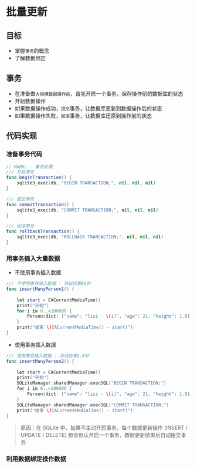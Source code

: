 # 批量更新

## 目标

* 掌握`事务`的概念
* 了解数据绑定

## 事务

* 在准备做`大规模数据操作前`，首先开启一个事务，保存操作前的数据库的状态
* 开始数据操作
* 如果数据操作成功，`提交`事务，让数据库更新到数据操作后的状态
* 如果数据操作失败，`回滚`事务，让数据库还原到操作前的状态

## 代码实现

### 准备事务代码

```swift
// MARK: - 事务处理
/// 开启事务
func beginTransaction() {
    sqlite3_exec(db, "BEGIN TRANSACTION;", nil, nil, nil)
}

/// 提交事务
func commitTransaction() {
    sqlite3_exec(db, "COMMIT TRANSACTION;", nil, nil, nil)
}

/// 回滚事务
func rollbackTransaction() {
    sqlite3_exec(db, "ROLLBACK TRANSACTION;", nil, nil, nil)
}
```

### 用事务插入大量数据

* 不使用事务插入数据

```swift
/// 不使用事务插入数据 - 测试结果60秒
func insertManyPerson1() {
    
    let start = CACurrentMediaTime()
    print("开始")
    for i in 0..<100000 {
        Person(dict: ["name": "lisi - \(i)", "age": 21, "height": 1.8]).insertPerson()
    }
    print("结束 \(CACurrentMediaTime() - start)")
}
```

* 使用事务插入数据

```swift
/// 使用事务插入数据 - 测试结果3.6秒
func insertManyPerson2() {
    
    let start = CACurrentMediaTime()
    print("开始")
    SQLiteManager.sharedManager.execSQL("BEGIN TRANSACTION;")
    for i in 0..<100000 {
        Person(dict: ["name": "lisi - \(i)", "age": 21, "height": 1.8]).insertPerson()
    }
    SQLiteManager.sharedManager.execSQL("COMMIT TRANSACTION;")
    print("结束 \(CACurrentMediaTime() - start)")
}
```

> 原因：在 SQLite 中，如果不主动开启事务，每个数据更新操作 (INSERT / UPDATE / DELETE) 都会默认开启一个事务，数据更新结束后自动提交事务

### 利用数据绑定操作数据


